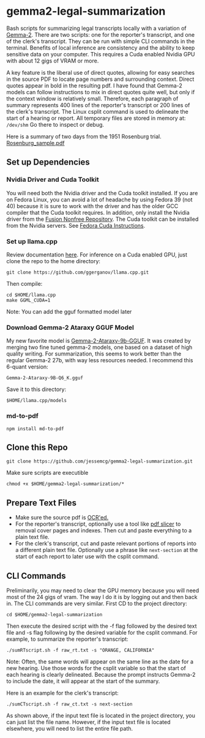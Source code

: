 # gemma2-legal-summarization
Bash scripts for summarizing legal transcripts locally with a variation of [Gemma-2](https://ai.google.dev/gemma/docs). There are two scripts: one for the reporter's transcript, and one of the clerk's transcript. They can be run with simple CLI commands in the terminal. Benefits of local inference are consistency and the ability to keep sensitive data on your computer. This requires a Cuda enabled Nvidia GPU with about 12 gigs of VRAM or more.

A key feature is the liberal use of direct quotes, allowing for easy searches in the source PDF to locate page numbers and surrounding context. Direct quotes appear in bold in the resulting pdf. I have found that Gemma-2 models can follow instructions to mix in direct quotes quite well, but only if the context window is relatively small. Therefore, each paragraph of summary represents 400 lines of the reporter's transcript or 200 lines of the clerk's transcript. The Linux csplit command is used to delineate the start of a hearing or report. All temporary files are stored in memory at: `/dev/shm` Go there to inspect or debug.

Here is a summary of two days from the 1951 Rosenburg trial. [Rosenburg_sample.pdf](https://github.com/user-attachments/files/17091686/Rosenburg_sample.pdf)
 
## Set up Dependencies

### Nvidia Driver and Cuda Toolkit
You will need both the Nvidia driver and the Cuda toolkit installed. If you are on Fedora Linux, you can avoid a lot of headache by using Fedora 39 (not 40) because it is sure to work with the driver and has the older GCC compiler that the Cuda toolkit requires. In addition, only install the Nvidia driver from the [Fusion Nonfree Repository](https://rpmfusion.org/Howto/NVIDIA). The Cuda toolkit can be installed from the Nvidia servers. See [Fedora Cuda Instructions](https://rpmfusion.org/Howto/CUDA).

### Set up llama.cpp 
Review documentation [here](https://github.com/ggerganov/llama.cpp). For inference on a Cuda enabled GPU, just clone the repo to the home directory:

	git clone https://github.com/ggerganov/llama.cpp.git

Then compile:

	cd $HOME/llama.cpp
	make GGML_CUDA=1

Note: You can add the gguf formatted model later 

### Download Gemma-2 Ataraxy GGUF Model

My new favorite model is [Gemma-2-Ataraxy-9b-GGUF](https://huggingface.co/bartowski/Gemma-2-Ataraxy-9B-GGUF). It was created by merging two fine tuned gemma-2 models, one based on a dataset of high quality writing. For summarization, this seems to work better than the regular Gemma-2 27b, with way less resources needed. I recommend this 6-quant version:

    Gemma-2-Ataraxy-9B-Q6_K.gguf
    
Save it to this directory:

    $HOME/llama.cpp/models

### md-to-pdf

    npm install md-to-pdf

## Clone this Repo

    git clone https://github.com/jessemcg/gemma2-legal-summarization.git

Make sure scripts are executible

    chmod +x $HOME/gemma2-legal-summarization/*

## Prepare Text Files

* Make sure the source pdf is [OCR'ed.](https://en.wikipedia.org/wiki/Optical_character_recognition)
* For the reporter's transcript, optionally use a tool like [pdf slicer](https://flathub.org/apps/com.github.junrrein.PDFSlicer) to removal cover pages and indexes. Then cut and paste everything to a plain text file.
* For the clerk's transcript, cut and paste relevant portions of reports into a different plain text file. Optionally use a phrase like `next-section` at the start of each report to later use with the csplit command. 

## CLI Commands

Preliminarily, you may need to clear the GPU memory because you will need most of the 24 gigs of vram. The way I do it is by logging out and then back in. The CLI commands are very similar. First CD to the project directory:

    cd $HOME/gemma2-legal-summarization
    
Then execute the desired script with the -f flag followed by the desired text file and -s flag following by the desired variable for the csplit command. For example, to summarize the reporter's transcript:

    ./sumRTscript.sh -f raw_rt.txt -s "ORANGE, CALIFORNIA"
    
Note: Often, the same words will appear on the same line as the date for a new hearing. Use those words for the csplit variable so that the start of each hearing is clearly delineated. Because the prompt instructs Gemma-2 to include the date, it will appear at the start of the summary.

Here is an example for the clerk's transcript:

    ./sumCTscript.sh -f raw_ct.txt -s next-section
    
As shown above, if the input text file is located in the project directory, you can just list the file name. However, if the input text file is located elsewhere, you will need to list the entire file path.
